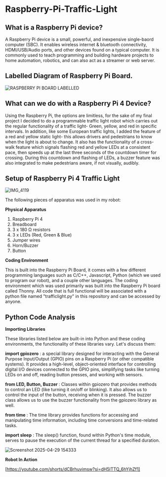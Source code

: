 # Raspberry-Pi-Traffic-Light

## What is a Raspberry Pi device?
A Raspberry Pi device is a small, powerful, and inexpensive single-baord computer (SBC). It enables wireless internet & bluetooth connectivity, HDMI/USB/Audio ports, and other devices found on a typical computer. It is commonly used to teach programming and building hardware projects to home automation, robotics, and can also act as a streamer or web server. 

## Labelled Diagram of Raspberry Pi Board.

![RASPBERRY PI BOARD LABELLED](https://github.com/user-attachments/assets/19ebbb48-85b1-46ed-a9ef-0a747b50d28f)

## What can we do with a Raspberry Pi 4 Device?
Using the Raspberry Pi, the options are limitless, for the sake of my final project I decided to do a programmable traffic light robot which carries out the regular functionality of a traffic light- Green, yellow, and red in specific intervals. In addition, like some European traffic lights, I added the feature of a red and yellow static light- this allows drivers and pedestrians to know when the light is about to change. It also has the functionality of a cross-walk feature which signals flashing red and yellow LEDs at a consistent pace, then speeds up at the last three seconds of the countdown timer for crossing. During this countdown and flashing of LEDs, a buzzer feature was also integrated to make pedestrians aware, if not visually, audibly. 

## Setup of Raspberry Pi 4 Traffic Light

![IMG_4119](https://github.com/user-attachments/assets/0fc92131-b269-46e1-8721-b8e469f603fe)

The following pieces of apparatus was used in my robot:

**Physical Apparatus**

1) Raspberry Pi 4
2) Breadboard
3) 3 x 180 Ω resistors
4) 3 x LEDs (Red, Green & Blue)
5) Jumper wires
6) Horn/Buzzer
7) Button

**Coding Environment**

This is built into the Raspberry Pi Board, it comes with a few different programming languages such as C/C++, Javascript, Python (which we used to program our robot), and a couple other languages. The coding environment which was used primarily was built into the Raspberry Pi board called Thonny. All code that is full functional will be associated with a python file named "trafficlight.py" in this repository and can be accessed by anyone. 


## Python Code Analysis

**Importing Libraries**

These libraries listed below are built-in into Python and these coding environments, the functionality of these libraries vary. Let's discuss them:

 **import gpiozero** : a special library designed for interacting with the General Purpose Input/Output (GPIO) pins on a Raspberry Pi (or other compatible systems). It provides a high-level, object-oriented interface for controlling digital I/O devices connected to the GPIO pins, simplifying tasks like turning LEDs on and off, reading button presses, and working with sensors. 

 **from LED, Button, Buzzer** : Classes within gpiozero that provides methods to control an LED (like turning it on/off or blinking). It also allows us to control the input of the button, receiving when it is pressed. The buzzer class allows us to use the buzzer functionality from the gpiozero library as well.

 **from time** :  The time library provides functions for accessing and manipulating time information, including time conversions and time-related tasks.


**import sleep** : The sleep() function, found within Python's time module, serves to pause the execution of the current thread for a specified duration. 
 
![Screenshot 2025-04-29 154333](https://github.com/user-attachments/assets/658c82de-050e-46fd-81cf-3bec75d39dd6)


**Robot In Action** 

[https://youtube.com/shorts/dCBrhuvimsw?si=dH5ITTQ_6hYjhZf1]




